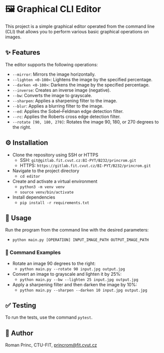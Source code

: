 # 🖼️ Graphical CLI Editor

This project is a simple graphical editor operated from the command line (CLI) that allows you to perform various basic graphical operations on images.

## ✨ Features
The editor supports the following operations:
- `--mirror`: Mirrors the image horizontally.
- `--lighten <0-100>`: Lightens the image by the specified percentage.
- `--darken <0-100>`: Darkens the image by the specified percentage.
- `--inverse`: Creates an inverse image (negative).
- `--bw`: Converts the image to grayscale.
- `--sharpen`: Applies a sharpening filter to the image.
- `--blur`: Applies a blurring filter to the image.
- `--ed`: Applies the Sobel–Feldman edge detection filter.
- `--rc`: Applies the Roberts cross edge detection filter.
- `--rotate [90, 180, 270]`: Rotates the image 90, 180, or 270 degrees to the right.

## ⚙️ Installation
* Clone the repository using SSH or HTTPS
    * SSH: `git@gitlab.fit.cvut.cz:BI-PYT/B232/princrom.git`
    * HTTPS: `https://gitlab.fit.cvut.cz/BI-PYT/B232/princrom.git`
* Navigate to the project directory
    * `cd editor`
* Create and activate a virtual environment
    * `python3 -m venv venv`
    * `source venv/bin/activate`
* Install dependencies
    * `pip install -r requirements.txt`

## 🚀 Usage
Run the program from the command line with the desired parameters:
* `python main.py [OPERATION] INPUT_IMAGE_PATH OUTPUT_IMAGE_PATH`

### 📝 Command Examples

* Rotate an image 90 degrees to the right:
    * `python main.py --rotate 90 input.jpg output.jpg`
* Convert an image to grayscale and lighten it by 25%:
    * `python main.py --bw --lighten 25 input.jpg output.jpg`
* Apply a sharpening filter and then darken the image by 10%:
    * `python main.py --sharpen --darken 10 input.jpg output.jpg`

## ✅ Testing
To run the tests, use the command `pytest`.

## 👤 Author
Roman Princ, CTU-FIT, princrom@fit.cvut.cz

